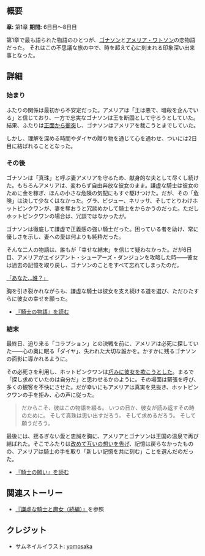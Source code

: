 <!-- title: 騎士の物語 -->

<!-- quote: 彼は知っていた――こんな身勝手な願いが叶うことなど、決してないと。 -->

<!-- chapters: 0 -->

<!-- images: (64個のダイヤを贈られ、ゴナソンはジョン・ワトソンと結婚した), (アメリアが記憶を取り戻した後にゴナソンと再会), (ホットピンクワンがアメリアを奪おうとする場面), (ゴナソンとアメリアの幸せな結末) -->

<!-- model: false -->

## 概要

**章:** 第1章
**期間:** 6日目〜8日目

第1章で最も語られた物語のひとつが、[ゴナソン](#entry:gigi-entry)と[アメリア・ワトソン](#entry:ame-entry)の恋物語だった。
それはこの不思議な旅の中で、時を超えて心に刻まれる印象深い出来事となった。

## 詳細

### 始まり

ふたりの関係は最初から不安定だった。アメリアは「王は悪で、暗殺を企んでいる」と信じており、一方で忠実なゴナソンは王を断固として守ろうとしていた。結果、ふたりは[正面から衝突](https://www.youtube.com/live/y9KKa_k2VTU?t=5967)し、ゴナソンはアメリアを裁こうとまでしていた。

しかし、理解を深める時間やダイヤの贈り物を通じて心を通わせ、ついには2日目に結ばれることとなった。

### その後

ゴナソンは「真珠」と呼ぶ妻アメリアを守るため、献身的な夫として尽くし続けた。もちろんアメリアは、変わらず自由奔放な彼女のまま。謙虚な騎士は彼女のために金を稼ぎ、ほんの小さな危険の気配にもすぐ駆けつけた。だが、その「危険」は決して少なくはなかった。グラ、ビジュー、ネリッサ、そしてとりわけホットピンクワンが、妻を奪おうと冗談めかして騎士をからかうのだった。ただしホットピンクワンの場合は、冗談ではなかったが。

ゴナソンは徹底して謙虚で正義感の強い騎士だった。困っている者を助け、常に優しさを示し、妻への愛は何よりも純粋だった。

そんな二人の物語は、誰もが「幸せな結末」を信じて疑わなかった。だが6日目、アメリアがエイジアント・シューアーズ・ダンジョンを攻略した時――彼女は過去の記憶を取り戻し、ゴナソンのことをすべて忘れてしまったのだ。

[「あなた…誰？」](#embed:https://www.youtube.com/live/i7g-HJMqZ_E?feature=shared&t=5989)

胸を引き裂かれながらも、謙虚な騎士は彼女を支え続ける道を選び、ただひたすらに彼女の幸せを願った。

- [『騎士の物語』を読む](#text:a-knights-tale)

### 結末

最終日、迫り来る「コラプション」との決戦を前に、アメリアは必死に探していた――心の奥に眠る「ダイヤ」、失われた大切な誰かを。かすかに残るゴナソンの面影に導かれるように。

その必死さを利用し、ホットピンクワンは[巧みに彼女を欺こうとした](https://www.youtube.com/live/WvRIdaH107U?feature=shared&t=8758)。まるで「探し求めていたのは自分だ」と思わせるかのように。その場面は緊張を呼び、多くの観客を不快にさせた。だが幸いにもアメリアは真実を見抜き、ホットピンクワンの手を拒み、心の声に従った。

> だからこそ、彼はこの物語を綴る。
> いつの日か、彼女が読み返すその時のために。
> そして真珠は思い出すだろう。
> そして求めるだろう。
> そして願うだろう。

最後には、揺るぎない愛と忠誠を胸に、アメリアとゴナソンは王国の温泉で再び結ばれた。そこでふたりは[改めて互いの想いを告げ](https://www.youtube.com/live/mxOT9QEg5dI?feature=shared&t=10312)、記憶は戻らなかったものの、アメリアは騎士の手を取り「新しい記憶を共に刻む」ことを選んだのだった。

- [『騎士の願い』を読む](#text:a-knights-wish)

## 関連ストーリー

- [『謙虚な騎士と魔女（続編）』](#entry:humble-knight-witch-entry)を参照

## クレジット

- サムネイルイラスト: [yomosaka](https://x.com/yomosaka/status/1832146121898221666)
